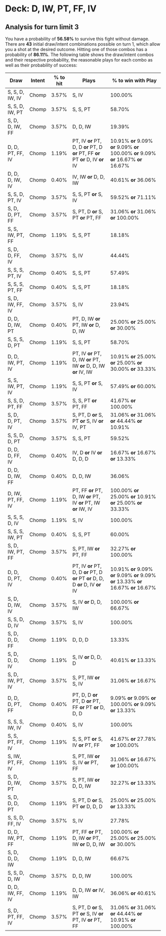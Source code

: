 # Deck: D, IW, PT, FF, IV
## Analysis for turn limit 3
You have a probability of **56.58%** to survive this fight without damage. There are **43** initial draw/intent combinations possible on turn 1, which allow you a shot at the desired outcome. Hitting one of those combos has a probability of **86.11%**.
The following table shows the draw/intent combos and their respective probability, the reasonable plays for each combo as well as their probability of success:

|Draw|Intent|% to hit|Plays|% to win with Play|
|----|------|--------|-----|------------------|
|S, S, D, IW, IV|Chomp|3.57%|S, IV|100.00%|
|S, S, D, IW, PT|Chomp|3.57%|S, S, PT|58.70%|
|S, D, D, IW, FF|Chomp|3.57%|D, D, IW|19.39%|
|D, D, PT, FF, IV|Chomp|1.19%|PT, IV **or** PT, D, D **or** PT, D **or** PT, FF **or** PT **or** D, IV **or** IV|10.91% **or** 9.09% **or** 9.09% **or** 100.00% **or** 9.09% **or** 16.67% **or** 16.67%|
|D, D, D, IW, IV|Chomp|0.40%|IV, IW **or** D, D, IW|40.61% **or** 36.06%|
|S, S, D, PT, IV|Chomp|3.57%|S, S, PT **or** S, IV|59.52% **or** 71.11%|
|S, D, D, PT, FF|Chomp|3.57%|S, PT, D **or** S, PT **or** PT, FF|31.06% **or** 31.06% **or** 100.00%|
|S, S, IW, PT, FF|Chomp|1.19%|S, S, PT|18.18%|
|S, D, D, FF, IV|Chomp|3.57%|S, IV|44.44%|
|S, S, S, PT, IV|Chomp|0.40%|S, S, PT|57.49%|
|S, S, S, PT, FF|Chomp|0.40%|S, S, PT|18.18%|
|S, D, IW, FF, IV|Chomp|3.57%|S, IV|23.94%|
|D, D, D, IW, PT|Chomp|0.40%|PT, D, IW **or** PT, IW **or** D, D, IW|25.00% **or** 25.00% **or** 30.00%|
|S, S, S, D, PT|Chomp|1.19%|S, S, PT|58.70%|
|D, D, IW, PT, IV|Chomp|1.19%|PT, IV **or** PT, D, IW **or** PT, IW **or** D, D, IW **or** IV, IW|10.91% **or** 25.00% **or** 25.00% **or** 30.00% **or** 33.33%|
|S, S, IW, PT, IV|Chomp|1.19%|S, S, PT **or** S, IV|57.49% **or** 60.00%|
|S, S, D, PT, FF|Chomp|3.57%|S, S, PT **or** PT, FF|41.67% **or** 100.00%|
|S, D, D, PT, IV|Chomp|3.57%|S, PT, D **or** S, PT **or** S, IV **or** IV, PT|31.06% **or** 31.06% **or** 44.44% **or** 10.91%|
|S, S, D, D, PT|Chomp|3.57%|S, S, PT|59.52%|
|D, D, D, FF, IV|Chomp|0.40%|IV, D **or** IV **or** D, D, D|16.67% **or** 16.67% **or** 13.33%|
|D, D, D, IW, FF|Chomp|0.40%|D, D, IW|36.06%|
|D, IW, PT, FF, IV|Chomp|1.19%|PT, FF **or** PT, D, IW **or** PT, IV **or** PT, IW **or** IW, IV|100.00% **or** 25.00% **or** 10.91% **or** 25.00% **or** 33.33%|
|S, S, S, D, IV|Chomp|1.19%|S, IV|100.00%|
|S, S, S, IW, PT|Chomp|0.40%|S, S, PT|60.00%|
|S, D, IW, PT, FF|Chomp|3.57%|S, PT, IW **or** PT, FF|32.27% **or** 100.00%|
|D, D, D, PT, IV|Chomp|0.40%|PT, IV **or** PT, D, D **or** PT, D **or** PT **or** D, D, D **or** D, IV **or** IV|10.91% **or** 9.09% **or** 9.09% **or** 9.09% **or** 13.33% **or** 16.67% **or** 16.67%|
|S, D, D, IW, IV|Chomp|3.57%|S, IV **or** D, D, IW|100.00% **or** 66.67%|
|S, S, D, D, IV|Chomp|3.57%|S, IV|100.00%|
|S, D, D, D, FF|Chomp|1.19%|D, D, D|13.33%|
|S, D, D, D, IV|Chomp|1.19%|S, IV **or** D, D, D|40.61% **or** 13.33%|
|S, D, IW, PT, IV|Chomp|3.57%|S, PT, IW **or** S, IV|31.06% **or** 16.67%|
|D, D, D, PT, FF|Chomp|0.40%|PT, D, D **or** PT, D **or** PT, FF **or** PT **or** D, D, D|9.09% **or** 9.09% **or** 100.00% **or** 9.09% **or** 13.33%|
|S, S, S, IW, IV|Chomp|0.40%|S, IV|100.00%|
|S, S, PT, FF, IV|Chomp|1.19%|S, S, PT **or** S, IV **or** PT, FF|41.67% **or** 27.78% **or** 100.00%|
|S, IW, PT, FF, IV|Chomp|1.19%|S, PT, IW **or** S, IV **or** PT, FF|31.06% **or** 16.67% **or** 100.00%|
|S, D, D, IW, PT|Chomp|3.57%|S, PT, IW **or** D, D, IW|32.27% **or** 13.33%|
|S, D, D, D, PT|Chomp|1.19%|S, PT, D **or** S, PT **or** D, D, D|25.00% **or** 25.00% **or** 13.33%|
|S, S, D, FF, IV|Chomp|3.57%|S, IV|27.78%|
|D, D, IW, PT, FF|Chomp|1.19%|PT, FF **or** PT, D, IW **or** PT, IW **or** D, D, IW|100.00% **or** 25.00% **or** 25.00% **or** 30.00%|
|S, D, D, D, IW|Chomp|1.19%|D, D, IW|66.67%|
|S, S, D, D, IW|Chomp|3.57%|D, D, IW|100.00%|
|D, D, IW, FF, IV|Chomp|1.19%|D, D, IW **or** IV, IW|36.06% **or** 40.61%|
|S, D, PT, FF, IV|Chomp|3.57%|S, PT, D **or** S, PT **or** S, IV **or** PT, IV **or** PT, FF|31.06% **or** 31.06% **or** 44.44% **or** 10.91% **or** 100.00%|
